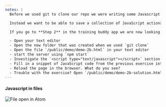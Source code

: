 ```yaml
---
notes: |
  Before we used git to clone our repo we were writing some Javascript directly in the browser. This is not very useful because we can't get our users to do this any time we want to run Javascript on their machines 😂

  Instead we want to be able to save a collection of JavaScript actions in a single file that will execute when the page is loaded. Let's do this now

  If you go to **Step 2** in the training buddy app we are now looking at doing Exercise 2b

  - Open your text editor
  - Open the new folder that was created when we used `git clone`
  - Open the file `/public/demo/demo-2b.html` in your text editor
  - start the server using `npm start`
  - Investigate the `<script type="text/javascript"></script>` section
  - Fill in a snippet of JavaScript code from the previous exercise into the snippet below the `// comment`
  - Reload the page in the browser. What do you see?
  - Trouble with the exercise? Open `/public/demo/demo-2b-solution.html` in your editor and browser
---
```


#### Javascript in files

![File open in Atom](/images/js-in-files.png)
